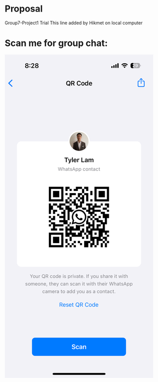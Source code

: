 # Proposal 
Group7-Project1 Trial
This line added by Hikmet on local computer
# Scan me for group chat:
![Alt text](https://github.com/HikmetYigit34/Temporary/blob/e6cce09ad7980ea1e477652c3d8b1f48277b77ab/IMG_4654.PNG)
